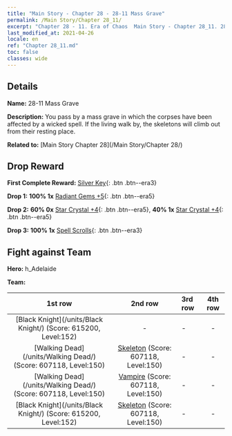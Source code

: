 ```yaml
---
title: "Main Story - Chapter 28 - 28-11 Mass Grave"
permalink: /Main Story/Chapter 28_11/
excerpt: "Chapter 28 - 11. Era of Chaos  Main Story - Chapter 28_11. 28-11 Mass Grave"
last_modified_at: 2021-04-26
locale: en
ref: "Chapter 28_11.md"
toc: false
classes: wide
---
```


## Details

 **Name:** 28-11 Mass Grave

 **Description:** You pass by a mass grave in which the corpses have been affected by a wicked spell. If the living walk by, the skeletons will climb out from their resting place.

 **Related to:** [Main Story Chapter 28](/Main Story/Chapter 28/)

## Drop Reward

 **First Complete Reward:** [Silver Key](/Items/con_693/){: .btn .btn--era3}

 **Drop 1:** **100% 1x** [Radiant Gems +5](/Items/mat_100/){: .btn .btn--era5}

 **Drop 2:** **60% 0x** [Star Crystal +4](/Items/mat_94/){: .btn .btn--era5}, **40% 1x** [Star Crystal +4](/Items/mat_94/){: .btn .btn--era5}

 **Drop 3:** **100% 1x** [Spell Scrolls](/Items/con_694/){: .btn .btn--era3}


## Fight against Team
 **Hero:** h_Adelaide

 **Team:**


  | 1st row | 2nd row | 3rd row | 4th row |
  |:----:|:----:|:----|:----:|
  | [Black Knight](/units/Black Knight/) (Score: 615200, Level:152)  | - | - | - |
  | [Walking Dead](/units/Walking Dead/) (Score: 607118, Level:150)  | [Skeleton](/units/Skeleton/) (Score: 607118, Level:150)  | - | - |
  | [Walking Dead](/units/Walking Dead/) (Score: 607118, Level:150)  | [Vampire](/units/Vampire/) (Score: 607118, Level:150)  | - | - |
  | [Black Knight](/units/Black Knight/) (Score: 615200, Level:152)  | [Skeleton](/units/Skeleton/) (Score: 607118, Level:150)  | - | - |


